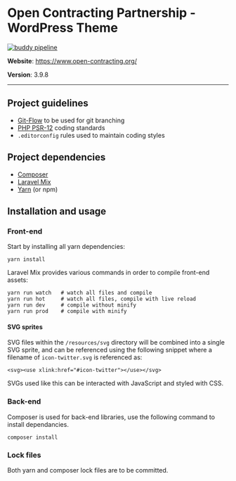 # Open Contracting Partnership - WordPress Theme

[![buddy pipeline](https://app.buddy.works/the-idea-bureau/website/pipelines/pipeline/247819/badge.svg?token=0a1174bd02e3c4104f3e3a4f22a48140acb7af40544b9684abde1d7d8d8d8cd9 "buddy pipeline")](https://app.buddy.works/the-idea-bureau/website/pipelines/pipeline/247819)

**Website**: https://www.open-contracting.org/

**Version**: 3.9.8

---

## Project guidelines

- [Git-Flow](https://nvie.com/posts/a-successful-git-branching-model/) to be used for git branching
- [PHP PSR-12](https://www.php-fig.org/psr/psr-12/) coding standards
- `.editorconfig` rules used to maintain coding styles

## Project dependencies

- [Composer](https://getcomposer.org/download/)
- [Laravel Mix](https://github.com/JeffreyWay/laravel-mix/tree/master/docs#summary)
- [Yarn](https://classic.yarnpkg.com/en/docs/install/) (or npm)

## Installation and usage

### Front-end

Start by installing all yarn dependencies:

```
yarn install
```

Laravel Mix provides various commands in order to compile front-end assets:

```
yarn run watch   # watch all files and compile
yarn run hot     # watch all files, compile with live reload
yarn run dev     # compile without minify
yarn run prod    # compile with minify
```

#### SVG sprites

SVG files within the `/resources/svg` directory will be combined into a single SVG sprite, and can be referenced using the following snippet where a filename of `icon-twitter.svg` is referenced as:

```
<svg><use xlink:href="#icon-twitter"></use></svg>
```

SVGs used like this can be interacted with JavaScript and styled with CSS.

### Back-end

Composer is used for back-end libraries, use the following command to install dependancies.

```
composer install
```

### Lock files

Both yarn and composer lock files are to be committed.
